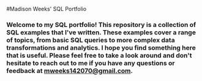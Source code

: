 #Madison Weeks' SQL Portfolio

### Welcome to my SQL portfolio! This repository is a collection of SQL examples that I've written. These examples cover a range of topics, from basic SQL queries to more complex data transformations and analytics. I hope you find something here that is useful. Please feel free to take a look around and don't hesitate to reach out to me if you have any questions or feedback at mweeks142070@gmail.com.
